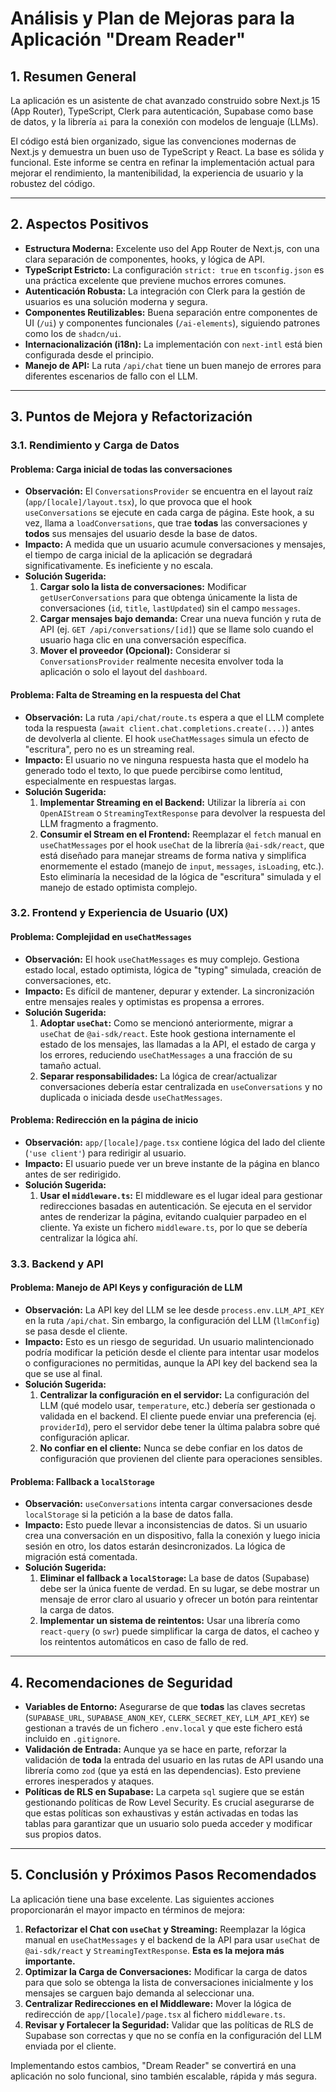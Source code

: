 
# Análisis y Plan de Mejoras para la Aplicación "Dream Reader"

## 1. Resumen General

La aplicación es un asistente de chat avanzado construido sobre Next.js 15 (App Router), TypeScript, Clerk para autenticación, Supabase como base de datos, y la librería `ai` para la conexión con modelos de lenguaje (LLMs).

El código está bien organizado, sigue las convenciones modernas de Next.js y demuestra un buen uso de TypeScript y React. La base es sólida y funcional. Este informe se centra en refinar la implementación actual para mejorar el rendimiento, la mantenibilidad, la experiencia de usuario y la robustez del código.

---

## 2. Aspectos Positivos

- **Estructura Moderna:** Excelente uso del App Router de Next.js, con una clara separación de componentes, hooks, y lógica de API.
- **TypeScript Estricto:** La configuración `strict: true` en `tsconfig.json` es una práctica excelente que previene muchos errores comunes.
- **Autenticación Robusta:** La integración con Clerk para la gestión de usuarios es una solución moderna y segura.
- **Componentes Reutilizables:** Buena separación entre componentes de UI (`/ui`) y componentes funcionales (`/ai-elements`), siguiendo patrones como los de `shadcn/ui`.
- **Internacionalización (i18n):** La implementación con `next-intl` está bien configurada desde el principio.
- **Manejo de API:** La ruta `/api/chat` tiene un buen manejo de errores para diferentes escenarios de fallo con el LLM.

---

## 3. Puntos de Mejora y Refactorización

### 3.1. Rendimiento y Carga de Datos

#### **Problema: Carga inicial de todas las conversaciones**

- **Observación:** El `ConversationsProvider` se encuentra en el layout raíz (`app/[locale]/layout.tsx`), lo que provoca que el hook `useConversations` se ejecute en cada carga de página. Este hook, a su vez, llama a `loadConversations`, que trae **todas** las conversaciones y **todos** sus mensajes del usuario desde la base de datos.
- **Impacto:** A medida que un usuario acumule conversaciones y mensajes, el tiempo de carga inicial de la aplicación se degradará significativamente. Es ineficiente y no escala.
- **Solución Sugerida:**
    1.  **Cargar solo la lista de conversaciones:** Modificar `getUserConversations` para que obtenga únicamente la lista de conversaciones (`id`, `title`, `lastUpdated`) sin el campo `messages`.
    2.  **Cargar mensajes bajo demanda:** Crear una nueva función y ruta de API (ej. `GET /api/conversations/[id]`) que se llame solo cuando el usuario haga clic en una conversación específica.
    3.  **Mover el proveedor (Opcional):** Considerar si `ConversationsProvider` realmente necesita envolver toda la aplicación o solo el layout del `dashboard`.

#### **Problema: Falta de Streaming en la respuesta del Chat**

- **Observación:** La ruta `/api/chat/route.ts` espera a que el LLM complete toda la respuesta (`await client.chat.completions.create(...)`) antes de devolverla al cliente. El hook `useChatMessages` simula un efecto de "escritura", pero no es un streaming real.
- **Impacto:** El usuario no ve ninguna respuesta hasta que el modelo ha generado todo el texto, lo que puede percibirse como lentitud, especialmente en respuestas largas.
- **Solución Sugerida:**
    1.  **Implementar Streaming en el Backend:** Utilizar la librería `ai` con `OpenAIStream` o `StreamingTextResponse` para devolver la respuesta del LLM fragmento a fragmento.
    2.  **Consumir el Stream en el Frontend:** Reemplazar el `fetch` manual en `useChatMessages` por el hook `useChat` de la librería `@ai-sdk/react`, que está diseñado para manejar streams de forma nativa y simplifica enormemente el estado (manejo de `input`, `messages`, `isLoading`, etc.). Esto eliminaría la necesidad de la lógica de "escritura" simulada y el manejo de estado optimista complejo.

### 3.2. Frontend y Experiencia de Usuario (UX)

#### **Problema: Complejidad en `useChatMessages`**

- **Observación:** El hook `useChatMessages` es muy complejo. Gestiona estado local, estado optimista, lógica de "typing" simulada, creación de conversaciones, etc.
- **Impacto:** Es difícil de mantener, depurar y extender. La sincronización entre mensajes reales y optimistas es propensa a errores.
- **Solución Sugerida:**
    1.  **Adoptar `useChat`:** Como se mencionó anteriormente, migrar a `useChat` de `@ai-sdk/react`. Este hook gestiona internamente el estado de los mensajes, las llamadas a la API, el estado de carga y los errores, reduciendo `useChatMessages` a una fracción de su tamaño actual.
    2.  **Separar responsabilidades:** La lógica de crear/actualizar conversaciones debería estar centralizada en `useConversations` y no duplicada o iniciada desde `useChatMessages`.

#### **Problema: Redirección en la página de inicio**

- **Observación:** `app/[locale]/page.tsx` contiene lógica del lado del cliente (`'use client'`) para redirigir al usuario.
- **Impacto:** El usuario puede ver un breve instante de la página en blanco antes de ser redirigido.
- **Solución Sugerida:**
    1.  **Usar el `middleware.ts`:** El middleware es el lugar ideal para gestionar redirecciones basadas en autenticación. Se ejecuta en el servidor antes de renderizar la página, evitando cualquier parpadeo en el cliente. Ya existe un fichero `middleware.ts`, por lo que se debería centralizar la lógica ahí.

### 3.3. Backend y API

#### **Problema: Manejo de API Keys y configuración de LLM**

- **Observación:** La API key del LLM se lee desde `process.env.LLM_API_KEY` en la ruta `/api/chat`. Sin embargo, la configuración del LLM (`llmConfig`) se pasa desde el cliente.
- **Impacto:** Esto es un riesgo de seguridad. Un usuario malintencionado podría modificar la petición desde el cliente para intentar usar modelos o configuraciones no permitidas, aunque la API key del backend sea la que se use al final.
- **Solución Sugerida:**
    1.  **Centralizar la configuración en el servidor:** La configuración del LLM (qué modelo usar, `temperature`, etc.) debería ser gestionada o validada en el backend. El cliente puede enviar una preferencia (ej. `providerId`), pero el servidor debe tener la última palabra sobre qué configuración aplicar.
    2.  **No confiar en el cliente:** Nunca se debe confiar en los datos de configuración que provienen del cliente para operaciones sensibles.

#### **Problema: Fallback a `localStorage`**

- **Observación:** `useConversations` intenta cargar conversaciones desde `localStorage` si la petición a la base de datos falla.
- **Impacto:** Esto puede llevar a inconsistencias de datos. Si un usuario crea una conversación en un dispositivo, falla la conexión y luego inicia sesión en otro, los datos estarán desincronizados. La lógica de migración está comentada.
- **Solución Sugerida:**
    1.  **Eliminar el fallback a `localStorage`:** La base de datos (Supabase) debe ser la única fuente de verdad. En su lugar, se debe mostrar un mensaje de error claro al usuario y ofrecer un botón para reintentar la carga de datos.
    2.  **Implementar un sistema de reintentos:** Usar una librería como `react-query` (o `swr`) puede simplificar la carga de datos, el cacheo y los reintentos automáticos en caso de fallo de red.

---

## 4. Recomendaciones de Seguridad

- **Variables de Entorno:** Asegurarse de que **todas** las claves secretas (`SUPABASE_URL`, `SUPABASE_ANON_KEY`, `CLERK_SECRET_KEY`, `LLM_API_KEY`) se gestionan a través de un fichero `.env.local` y que este fichero está incluido en `.gitignore`.
- **Validación de Entrada:** Aunque ya se hace en parte, reforzar la validación de **toda** la entrada del usuario en las rutas de API usando una librería como `zod` (que ya está en las dependencias). Esto previene errores inesperados y ataques.
- **Políticas de RLS en Supabase:** La carpeta `sql` sugiere que se están gestionando políticas de Row Level Security. Es crucial asegurarse de que estas políticas son exhaustivas y están activadas en todas las tablas para garantizar que un usuario solo pueda acceder y modificar sus propios datos.

---

## 5. Conclusión y Próximos Pasos Recomendados

La aplicación tiene una base excelente. Las siguientes acciones proporcionarán el mayor impacto en términos de mejora:

1.  **Refactorizar el Chat con `useChat` y Streaming:** Reemplazar la lógica manual en `useChatMessages` y el backend de la API para usar `useChat` de `@ai-sdk/react` y `StreamingTextResponse`. **Esta es la mejora más importante.**
2.  **Optimizar la Carga de Conversaciones:** Modificar la carga de datos para que solo se obtenga la lista de conversaciones inicialmente y los mensajes se carguen bajo demanda al seleccionar una.
3.  **Centralizar Redirecciones en el Middleware:** Mover la lógica de redirección de `app/[locale]/page.tsx` al fichero `middleware.ts`.
4.  **Revisar y Fortalecer la Seguridad:** Validar que las políticas de RLS de Supabase son correctas y que no se confía en la configuración del LLM enviada por el cliente.

Implementando estos cambios, "Dream Reader" se convertirá en una aplicación no solo funcional, sino también escalable, rápida y más segura.
